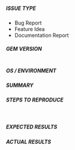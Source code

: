 ##### ISSUE TYPE
<!--- Pick one below and delete the rest: -->
 - Bug Report
 - Feature Idea
 - Documentation Report

##### GEM VERSION
<!--- Mention the gem version -->
```

```

##### OS / ENVIRONMENT
<!---
Mention the OS, its version to which the gem is used, the OS and the
version you are running the gem from, or say `N/A` for anything that is not
platform-specific.
-->

##### SUMMARY
<!--- Explain the problem briefly -->

##### STEPS TO REPRODUCE
<!---
For bugs, show exactly how to reproduce the problem, optionally using a minimal
test-case.  For new features, show how the feature would be used.
-->

<!--- Paste example code or commands between quotes below -->
<!--- You can also paste gist.github.com links for larger files -->
```yaml

```

<!--- Paste any logs you have -->


```
```

##### EXPECTED RESULTS
<!--- What did you expect to happen when running the steps above? -->

##### ACTUAL RESULTS
<!--- What actually happened? -->
